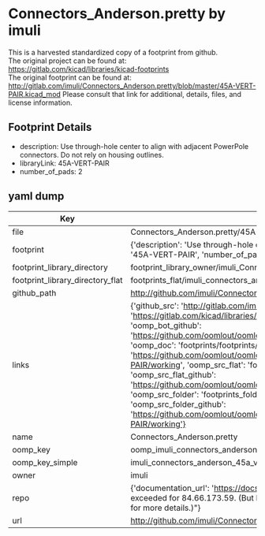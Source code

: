 # Connectors_Anderson.pretty by imuli  
This is a harvested standardized copy of a footprint from github.  
The original project can be found at:  
https://gitlab.com/kicad/libraries/kicad-footprints  
The original footprint can be found at:
http://gitlab.com/imuli/Connectors_Anderson.pretty/blob/master/45A-VERT-PAIR.kicad_mod
Please consult that link for additional, details, files, and license information.  
## Footprint Details
* description: Use through-hole center to align with adjacent PowerPole connectors.  Do not rely on housing outlines.  
* libraryLink: 45A-VERT-PAIR  
* number_of_pads: 2  
## yaml dump  
| Key | Value |  
| --- | --- |  
| file | Connectors_Anderson.pretty/45A-VERT-PAIR.kicad_mod |  
| footprint | {'description': 'Use through-hole center to align with adjacent PowerPole connectors.  Do not rely on housing outlines.', 'libraryLink': '45A-VERT-PAIR', 'number_of_pads': 2} |  
| footprint_library_directory | footprint_library_owner/imuli_Connectors_Anderson.pretty |  
| footprint_library_directory_flat | footprints_flat/imuli_connectors_anderson_45a_vert_pair/working |  
| github_path | http://github.com/imuli/Connectors_Anderson.pretty/blob/master/45A-VERT-PAIR.kicad_mod |  
| links | {'github_src': 'http://gitlab.com/imuli/Connectors_Anderson.pretty/blob/master/45A-VERT-PAIR.kicad_mod', 'github_src_repo': 'https://gitlab.com/kicad/libraries/kicad-footprints', 'oomp_bot': 'footprints/imuli_connectors_anderson_45a_vert_pair/working', 'oomp_bot_github': 'https://github.com/oomlout/oomlout_oomp_footprint_bot/tree/main/footprints/imuli_connectors_anderson_45a_vert_pair/working', 'oomp_doc': 'footprints/footprints/imuli/Connectors_Anderson/45A-VERT-PAIR/working/', 'oomp_doc_github': 'https://github.com/oomlout/oomlout_oomp_footprint_doc/tree/main/footprints/footprints/imuli/Connectors_Anderson/45A-VERT-PAIR/working', 'oomp_src_flat': 'footprints_flat/footprints_flat/imuli_connectors_anderson_45a_vert_pair/working', 'oomp_src_flat_github': 'https://github.com/oomlout/oomlout_oomp_footprint_src/tree/main/footprints_flat/imuli_connectors_anderson_45a_vert_pair/working', 'oomp_src_folder': 'footprints_folder/footprints_folder/imuli/Connectors_Anderson/45A-VERT-PAIR/working', 'oomp_src_folder_github': 'https://github.com/oomlout/oomlout_oomp_footprint_src/tree/main/footprints_folder/imuli/Connectors_Anderson/45A-VERT-PAIR/working'} |  
| name | Connectors_Anderson.pretty |  
| oomp_key | oomp_imuli_connectors_anderson_45a_vert_pair |  
| oomp_key_simple | imuli_connectors_anderson_45a_vert_pair |  
| owner | imuli |  
| repo | {'documentation_url': 'https://docs.github.com/rest/overview/resources-in-the-rest-api#rate-limiting', 'message': "API rate limit exceeded for 84.66.173.59. (But here's the good news: Authenticated requests get a higher rate limit. Check out the documentation for more details.)"} |  
| url | http://github.com/imuli/Connectors_Anderson.pretty |  

